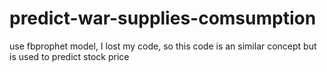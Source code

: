 # predict-war-supplies-comsumption
use fbprophet model, I lost my code, so this code is an similar concept but is used to predict stock price
